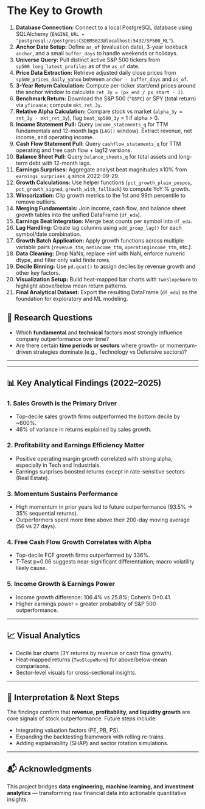 # The Key to Growth

1. **Database Connection:** Connect to a local PostgreSQL database using SQLAlchemy (`ENGINE_URL = "postgresql://postgres:CSDBMS623@localhost:5432/SP500_ML"`).  
2. **Anchor Date Setup:** Define `as_of` (evaluation date), 3-year lookback `anchor`, and a small `buffer_days` to handle weekends or holidays.  
3. **Universe Query:** Pull distinct active S&P 500 tickers from `sp500_long_latest_profiles` as of the `as_of` date.  
4. **Price Data Extraction:** Retrieve adjusted daily close prices from `sp500_prices_daily_yahoo` between `anchor - buffer_days` and `as_of`.  
5. **3-Year Return Calculation:** Compute per-ticker start/end prices around the anchor window to calculate `ret_3y = (px_end / px_start - 1)`.  
6. **Benchmark Return:** Download the S&P 500 (`^GSPC`) or SPY (total return) via `yfinance`; compute `mkt_ret_3y`.  
7. **Relative Alpha Calculation:** Compare stock vs market (`alpha_3y = ret_3y - mkt_ret_3y`), flag `beat_sp500_3y` = 1 if alpha > 0.  
8. **Income Statement Pull:** Query `income_statements_q` for TTM fundamentals and 12-month lags (`LAG()` window). Extract revenue, net income, and operating income.  
9. **Cash Flow Statement Pull:** Query `cashflow_statements_q` for TTM operating and free cash flow + lag12 versions.  
10. **Balance Sheet Pull:** Query `balance_sheets_q` for total assets and long-term debt with 12-month lags.  
11. **Earnings Surprises:** Aggregate analyst beat magnitudes ≥10% from `earnings_surprises_q` since 2022-09-29.  
12. **Growth Calculations:** Use helper functions (`pct_growth_plain_pospos`, `pct_growth_signed`, `growth_with_fallback`) to compute YoY % growth.  
13. **Winsorization:** Clip growth metrics to the 1st and 99th percentile to remove outliers.  
14. **Merging Fundamentals:** Join income, cash flow, and balance sheet growth tables into the unified DataFrame (`df_eda`).  
15. **Earnings Beat Integration:** Merge beat counts per symbol into `df_eda`.  
16. **Lag Handling:** Create lag columns using `add_group_lag()` for each symbol/date combination.  
17. **Growth Batch Application:** Apply growth functions across multiple variable pairs (`revenue_ttm`, `netincome_ttm`, `operatingincome_ttm`, etc.).  
18. **Data Cleaning:** Drop NaNs, replace ±inf with NaN, enforce numeric dtype, and filter only valid finite rows.  
19. **Decile Binning:** Use `pd.qcut()` to assign deciles by revenue growth and other key factors.  
20. **Visualization Setup:** Build heat-mapped bar charts with `TwoSlopeNorm` to highlight above/below mean return patterns.  
21. **Final Analytical Dataset:** Export the resulting DataFrame (`df_eda`) as the foundation for exploratory and ML modeling.  

## 🧩 Research Questions
- Which **fundamental** and **technical** factors most strongly influence company outperformance over time?  
- Are there certain **time periods or sectors** where growth- or momentum-driven strategies dominate (e.g., Technology vs Defensive sectors)?  

---


---

## 📊 Key Analytical Findings (2022–2025)
### 1. Sales Growth is the Primary Driver  
- Top-decile sales growth firms outperformed the bottom decile by ~600%.  
- 46% of variance in returns explained by sales growth.  

### 2. Profitability and Earnings Efficiency Matter  
- Positive operating margin growth correlated with strong alpha, especially in Tech and Industrials.  
- Earnings surprises boosted returns except in rate-sensitive sectors (Real Estate).  

### 3. Momentum Sustains Performance  
- High momentum in prior years led to future outperformance (93.5% → 35% sequential returns).  
- Outperformers spent more time above their 200-day moving average (56 vs 27 days).  

### 4. Free Cash Flow Growth Correlates with Alpha  
- Top-decile FCF growth firms outperformed by 336%.  
- T-Test p=0.06 suggests near-significant differentiation; macro volatility likely cause.  

### 5. Income Growth & Earnings Power  
- Income growth difference: 106.4% vs 25.8%; Cohen’s D=0.41.  
- Higher earnings power = greater probability of S&P 500 outperformance.  

---

## 📈 Visual Analytics
- Decile bar charts (3Y returns by revenue or cash flow growth).  
- Heat-mapped returns (`TwoSlopeNorm`) for above/below-mean comparisons.  
- Sector-level visuals for cross-sectional insights.


---

## 🧭 Interpretation & Next Steps
The findings confirm that **revenue, profitability, and liquidity growth** are core signals of stock outperformance. Future steps include:  
- Integrating valuation factors (PE, PB, PS).  
- Expanding the backtesting framework with rolling re-trains.  
- Adding explainability (SHAP) and sector rotation simulations.

---

## 📬 Acknowledgments
This project bridges **data engineering, machine learning, and investment analytics** — transforming raw financial data into actionable quantitative insights.

